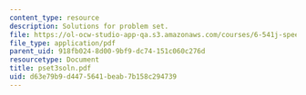 ```yaml
---
content_type: resource
description: Solutions for problem set.
file: https://ol-ocw-studio-app-qa.s3.amazonaws.com/courses/6-541j-speech-communication-spring-2004/d63e79b9d4475641beab7b158c294739_pset3soln.pdf
file_type: application/pdf
parent_uid: 918fb024-8d00-9bf9-dc74-151c060c276d
resourcetype: Document
title: pset3soln.pdf
uid: d63e79b9-d447-5641-beab-7b158c294739
---
```

